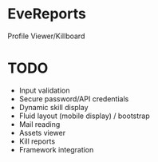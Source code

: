 EveReports
==========

Profile Viewer/Killboard

TODO
==========

- Input validation
- Secure password/API credentials
- Dynamic skill display
- Fluid layout (mobile display) / bootstrap
- Mail reading
- Assets viewer
- Kill reports
- Framework integration
